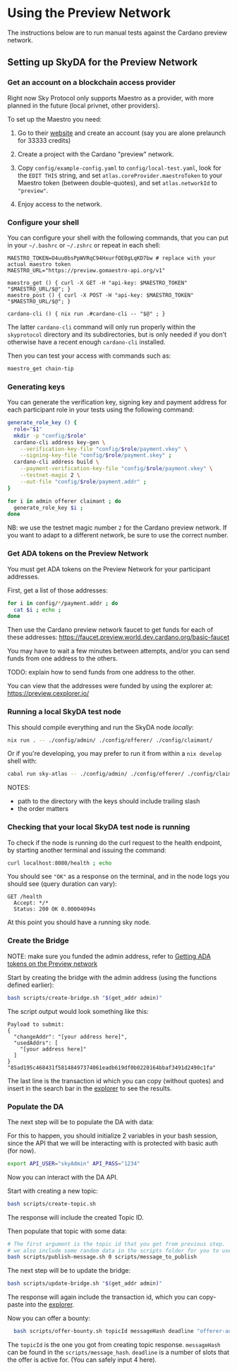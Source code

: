 # Using the Preview Network

The instructions below are to run manual tests against the Cardano preview network.

## Setting up SkyDA for the Preview Network

### Get an account on a blockchain access provider

Right now Sky Protocol only supports Maestro as a provider,
with more planned in the future (local privnet, other providers).

To set up the Maestro you need:

1. Go to their [website](https://www.gomaestro.org/) and
   create an account (say you are alone prelaunch for 33333 credits)

2. Create a project with the Cardano "preview" network.

3. Copy `config/example-config.yaml` to `config/local-test.yaml`,
   look for the `EDIT THIS` string, and
   set `atlas.coreProvider.maestroToken` to your Maestro token (between double-quotes),
   and set `atlas.networkId` to `"preview"`.

4. Enjoy access to the network.

### Configure your shell

You can configure your shell with the following commands,
that you can put in your `~/.bashrc` or `~/.zshrc` or repeat in each shell:
```
MAESTRO_TOKEN=O4uu0bsPpWVRqC94HxurfQE0gLqKD7bw # replace with your actual maestro token
MAESTRO_URL="https://preview.gomaestro-api.org/v1"

maestro_get () { curl -X GET -H "api-key: $MAESTRO_TOKEN" "$MAESTRO_URL/$@"; }
maestro_post () { curl -X POST -H "api-key: $MAESTRO_TOKEN" "$MAESTRO_URL/$@"; }

cardano-cli () { nix run .#cardano-cli -- "$@" ; }
```

The latter `cardano-cli` command will only run properly
within the `skyprotocol` directory and its subdirectories, but
is only needed if you don't otherwise have a recent enough `cardano-cli` installed.

Then you can test your access with commands such as:
```bash
maestro_get chain-tip
```

### Generating keys

You can generate the verification key, signing key and payment address
for each participant role in your tests using the following command:

```bash
generate_role_key () {
  role="$1"
  mkdir -p "config/$role"
  cardano-cli address key-gen \
    --verification-key-file "config/$role/payment.vkey" \
    --signing-key-file "config/$role/payment.skey" ;
  cardano-cli address build \
    --payment-verification-key-file "config/$role/payment.vkey" \
    --testnet-magic 2 \
    --out-file "config/$role/payment.addr" ;
}

for i in admin offerer claimant ; do
  generate_role_key $i ;
done
```

NB: we use the testnet magic number `2` for the Cardano preview network.
If you want to adapt to a different network, be sure to use the correct number.

### Get ADA tokens on the Preview Network

You must get ADA tokens on the Preview Network for your participant addresses.

First, get a list of those addresses:
```bash
for i in config/*/payment.addr ; do
  cat $i ; echo ;
done
```

Then use the Cardano preview network faucet to get funds for each of these addresses:
https://faucet.preview.world.dev.cardano.org/basic-faucet

You may have to wait a few minutes between attempts, and/or
you can send funds from one address to the others.

TODO: explain how to send funds from one address to the other.
<!--
THE BELOW INSTRUCTIONS ARE INCOMPLETE,
and some suppose a local running cardano-node on the preview network.

You may use such commands such as:
```bash
get_addr () {
  role="$1"
  cat < config/$role/payment.addr
  # TODO: how do we use maestro with such an address??? sed -e 's/^addr_test/addr_vkh/' ???
}

send_preview_ada () {
  from="$1" to="$2" amount="$3"
  cardano-cli -- transaction build \
    --chang-era --testnet-magic 2 \
    --change-address $(get_addr $from) \
    --tx-in $(get_addr $from) \
    --tx-out $(get_addr $to)+${amount} \
    --out-file tx.signed
}

send_preview_ada admin claimant 40000
maestro_post < tx.signed
```
-->

You can view that the addresses were funded by using the explorer at:
https://preview.cexplorer.io/

### Running a local SkyDA test node

This should compile everything and run the SkyDA node _locally_:
```bash
nix run . -- ./config/admin/ ./config/offerer/ ./config/claimant/
```

Or if you're developing, you may prefer to run it from within a `nix develop` shell with:
```bash
cabal run sky-atlas -- ./config/admin/ ./config/offerer/ ./config/claimant/
```

NOTES:
* path to the directory with the keys should include trailing slash
* the order matters

### Checking that your local SkyDA test node is running

To check if the node is running do the curl request to the health endpoint,
by starting another terminal and issuing the command:
```bash
curl localhost:8080/health ; echo
```

You should see `"OK"` as a response on the terminal,
and in the node logs you should see (query duration can vary):
```
GET /health
  Accept: */*
  Status: 200 OK 0.00004094s
```

At this point you should have a running sky node.

### Create the Bridge

NOTE: make sure you funded the admin address,
refer to [Getting ADA tokens on the Preview network](#get-ada-tokens-on-the-preview-network)

Start by creating the bridge with the admin address (using the functions defined earlier):
```bash
bash scripts/create-bridge.sh "$(get_addr admin)"
```

The script output would look something like this:
```
Payload to submit:
{
  "changeAddr": "[your address here]",
  "usedAddrs": [
    "[your address here]"
  ]
}
"85ad195c468431f58148497374061eadb619df0b0220164bbaf3491d2490c1fa"
```
The last line is the transaction id which you can copy (without quotes) and
insert in the search bar in the [explorer](https://preview.cexplorer.io/) to see the results.

### Populate the DA

The next step will be to populate the DA with data:

For this to happen, you should initialize 2 variables
in your bash session, since the API that we will be
interacting with is protected with basic auth (for now).

```bash
export API_USER="skyAdmin" API_PASS="1234"
```

Now you can interact with the DA API.

Start with creating a new topic:
```bash
bash scripts/create-topic.sh
```

The response will include the created Topic ID.

Then populate that topic with some data:
```bash
# The first argument is the topic id that you get from previous step.
# we also include some random data in the scripts folder for you to use.
bash scripts/publish-message.sh 0 scripts/message_to_publish
```

The next step will be to update the bridge:
```bash
bash scripts/update-bridge.sh "$(get_addr admin)"
```

The response will again include the transaction id,
which you can copy-paste into the [explorer](https://preview.cexplorer.io/).


Now you can offer a bounty:
```bash
  bash scripts/offer-bounty.sh topicId messageHash deadline "offerer-addr"
```

The `topicId` is the one you got from creating topic response.
`messageHash` can be found in the `scripts/message_hash`.
`deadline` is a number of slots that the offer is active for. (You can safely input 4 here).
